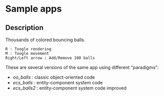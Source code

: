 # Sample apps

## Description

Thousands of colored bouncing balls.

    R : Toogle rendering
    M : Toogle movement
    Right/Left arrow : Add/Remove 100 balls


These are several versions of the same app using different "paradigms":

* *oo_balls*   : classic object-oriented code
* *ecs_balls*  : entity-component system code
* *ecs_balls2* : entity-component system code improved
